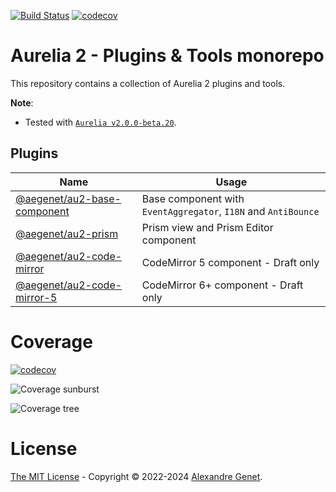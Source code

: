 [![Build Status](https://github.com/aegenet/au2/actions/workflows/ci.yml/badge.svg)](https://github.com/aegenet/au2/actions)
[![codecov](https://codecov.io/gh/aegenet/au2/branch/master/graph/badge.svg?token=DLR66JH77R)](https://codecov.io/gh/aegenet/au2)
<br />

# Aurelia 2 - Plugins & Tools monorepo

This repository contains a collection of Aurelia 2 plugins and tools.

**Note**:

- Tested with [`Aurelia v2.0.0-beta.20`](https://github.com/aurelia/aurelia/releases/tag/v2.0.0-beta.20).

## Plugins

| Name                                                                   | Usage                                                          |
| ---------------------------------------------------------------------- | -------------------------------------------------------------- |
| [@aegenet/au2-base-component](./packages/au2-base-component/README.md) | Base component with `EventAggregator`, `I18N` and `AntiBounce` |
| [@aegenet/au2-prism](./packages/au2-prism/README.md)                   | Prism view and Prism Editor component                          |
| [@aegenet/au2-code-mirror](./packages/au2-code-mirror/README.md)       | CodeMirror 5 component - Draft only                            |
| [@aegenet/au2-code-mirror-5](./packages/au2-code-mirror-5/README.md)   | CodeMirror 6+ component - Draft only                           |

<!-- ## Tools

| Name | Usage |
|--|--|
| [@aegenet/au2-static](./packages/au2-static/README.md) | Aurelia 2 SPA to Static Page - WIP |

-->

# Coverage

[![codecov](https://codecov.io/gh/aegenet/au2/branch/master/graph/badge.svg?token=DLR66JH77R)](https://codecov.io/gh/aegenet/au2)

![Coverage sunburst](https://codecov.io/gh/aegenet/au2/branch/master/graphs/sunburst.svg?token=DLR66JH77R)

![Coverage tree](https://codecov.io/gh/aegenet/au2/branch/master/graphs/tree.svg?token=DLR66JH77R)

# License

[The MIT License](LICENSE) - Copyright © 2022-2024 [Alexandre Genet](https://github.com/aegenet).
